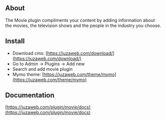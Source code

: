 ## About
The Movie plugin compliments your content by adding information about the movies, the television shows and the people in the industry you choose.

## Install
- Download cms: [https://juzaweb.com/download/](https://juzaweb.com/download/)
- Go to Admin -> Plugins -> Add new
- Search and add movie plugin
- Mymo theme: [https://juzaweb.com/theme/mymo](https://juzaweb.com/theme/mymo)

## Documentation
[https://juzaweb.com/plugin/movie/docs](https://juzaweb.com/plugin/movie/docs)